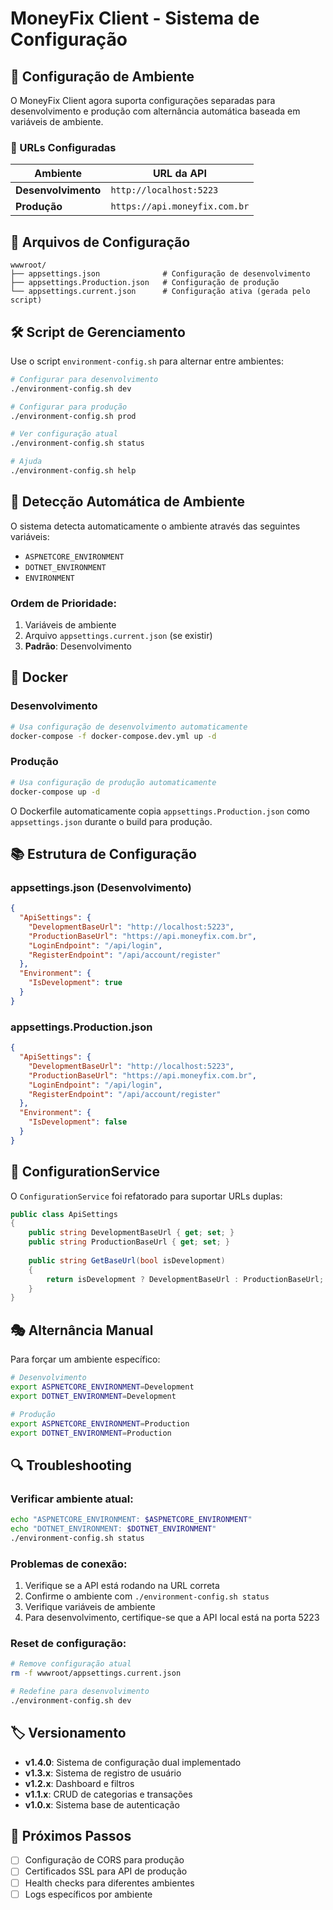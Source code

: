 # MoneyFix Client - Sistema de Configuração

## 🎯 Configuração de Ambiente

O MoneyFix Client agora suporta configurações separadas para desenvolvimento e produção com alternância automática baseada em variáveis de ambiente.

### 🔧 URLs Configuradas

| Ambiente | URL da API |
|----------|------------|
| **Desenvolvimento** | `http://localhost:5223` |
| **Produção** | `https://api.moneyfix.com.br` |

## 📁 Arquivos de Configuração

```
wwwroot/
├── appsettings.json              # Configuração de desenvolvimento
├── appsettings.Production.json   # Configuração de produção
└── appsettings.current.json      # Configuração ativa (gerada pelo script)
```

## 🛠️ Script de Gerenciamento

Use o script `environment-config.sh` para alternar entre ambientes:

```bash
# Configurar para desenvolvimento
./environment-config.sh dev

# Configurar para produção
./environment-config.sh prod

# Ver configuração atual
./environment-config.sh status

# Ajuda
./environment-config.sh help
```

## 🚀 Detecção Automática de Ambiente

O sistema detecta automaticamente o ambiente através das seguintes variáveis:

- `ASPNETCORE_ENVIRONMENT`
- `DOTNET_ENVIRONMENT`
- `ENVIRONMENT`

### Ordem de Prioridade:
1. Variáveis de ambiente
2. Arquivo `appsettings.current.json` (se existir)
3. **Padrão**: Desenvolvimento

## 🐳 Docker

### Desenvolvimento
```bash
# Usa configuração de desenvolvimento automaticamente
docker-compose -f docker-compose.dev.yml up -d
```

### Produção
```bash
# Usa configuração de produção automaticamente
docker-compose up -d
```

O Dockerfile automaticamente copia `appsettings.Production.json` como `appsettings.json` durante o build para produção.

## 📚 Estrutura de Configuração

### appsettings.json (Desenvolvimento)
```json
{
  "ApiSettings": {
    "DevelopmentBaseUrl": "http://localhost:5223",
    "ProductionBaseUrl": "https://api.moneyfix.com.br",
    "LoginEndpoint": "/api/login",
    "RegisterEndpoint": "/api/account/register"
  },
  "Environment": {
    "IsDevelopment": true
  }
}
```

### appsettings.Production.json
```json
{
  "ApiSettings": {
    "DevelopmentBaseUrl": "http://localhost:5223",
    "ProductionBaseUrl": "https://api.moneyfix.com.br",
    "LoginEndpoint": "/api/login",
    "RegisterEndpoint": "/api/account/register"
  },
  "Environment": {
    "IsDevelopment": false
  }
}
```

## 🔄 ConfigurationService

O `ConfigurationService` foi refatorado para suportar URLs duplas:

```csharp
public class ApiSettings
{
    public string DevelopmentBaseUrl { get; set; }
    public string ProductionBaseUrl { get; set; }
    
    public string GetBaseUrl(bool isDevelopment)
    {
        return isDevelopment ? DevelopmentBaseUrl : ProductionBaseUrl;
    }
}
```

## 🎭 Alternância Manual

Para forçar um ambiente específico:

```bash
# Desenvolvimento
export ASPNETCORE_ENVIRONMENT=Development
export DOTNET_ENVIRONMENT=Development

# Produção
export ASPNETCORE_ENVIRONMENT=Production
export DOTNET_ENVIRONMENT=Production
```

## 🔍 Troubleshooting

### Verificar ambiente atual:
```bash
echo "ASPNETCORE_ENVIRONMENT: $ASPNETCORE_ENVIRONMENT"
echo "DOTNET_ENVIRONMENT: $DOTNET_ENVIRONMENT"
./environment-config.sh status
```

### Problemas de conexão:
1. Verifique se a API está rodando na URL correta
2. Confirme o ambiente com `./environment-config.sh status`
3. Verifique variáveis de ambiente
4. Para desenvolvimento, certifique-se que a API local está na porta 5223

### Reset de configuração:
```bash
# Remove configuração atual
rm -f wwwroot/appsettings.current.json

# Redefine para desenvolvimento
./environment-config.sh dev
```

## 🏷️ Versionamento

- **v1.4.0**: Sistema de configuração dual implementado
- **v1.3.x**: Sistema de registro de usuário
- **v1.2.x**: Dashboard e filtros
- **v1.1.x**: CRUD de categorias e transações
- **v1.0.x**: Sistema base de autenticação

## 📝 Próximos Passos

- [ ] Configuração de CORS para produção
- [ ] Certificados SSL para API de produção
- [ ] Health checks para diferentes ambientes
- [ ] Logs específicos por ambiente
